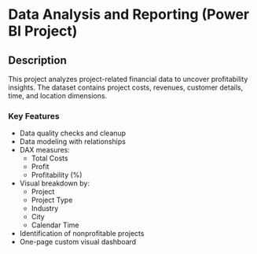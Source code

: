 # Data Analysis and Reporting (Power BI Project)

## Description

This project analyzes project-related financial data to uncover profitability insights. The dataset contains project costs, revenues, customer details, time, and location dimensions.

### Key Features

- Data quality checks and cleanup
- Data modeling with relationships
- DAX measures:
  - Total Costs
  - Profit
  - Profitability (%)
- Visual breakdown by:
  - Project
  - Project Type
  - Industry
  - City
  - Calendar Time
- Identification of nonprofitable projects
- One-page custom visual dashboard

